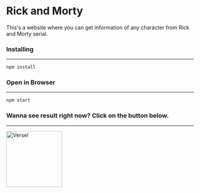 # Rick and Morty

This's a website where you can get information of any character from Rick and Morty serial.

### Installing
---
```sh
npm install
```

### Open in Browser
---
```sh
npm start
```

### Wanna see result right now? Click on the button below.
---

<a href="https://rickandmorty-chi-snowy.vercel.app/">
  <img src="https://img.shields.io/badge/Versel-black?style=for-the-badge&logo=Versel&logoColor=white" alt="Versel" style="width: 150px;"/>
</a>
